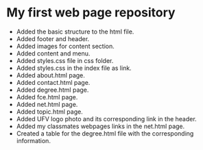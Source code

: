 # My first web page repository
- Added the basic structure to the html file.
- Added footer and header.
- Added images for content section.
- Added content and menu.
- Added styles.css file in css folder.
- Added styles.css in the index file as link.
- Added about.html page.
- Added contact.html page.
- Added degree.html page.
- Added fce.html page.
- Added net.html page.
- Added topic.html page.
- Added UFV logo photo and its corresponding link in the header.
- Added my classmates webpages links in the net.html page.
- Created a table for the degree.html file with the corresponding information.
